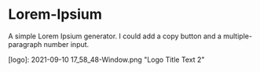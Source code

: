 # Lorem-Ipsium
A simple Lorem Ipsium generator. I could add a copy button and a multiple-paragraph number input.

[logo]: 2021-09-10 17_58_48-Window.png "Logo Title Text 2"

